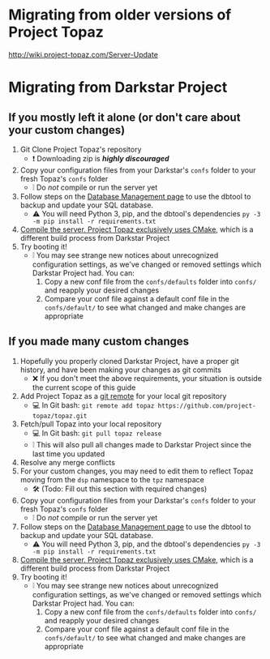 # Migrating from older versions of Project Topaz
http://wiki.project-topaz.com/Server-Update

# Migrating from Darkstar Project

## If you mostly left it alone (or don't care about your custom changes)
1. Git Clone Project Topaz's repository
    * ❗ Downloading zip is **_highly discouraged_**
2. Copy your configuration files from your Darkstar's `confs` folder to your fresh Topaz's `confs` folder
    * ❕ Do _not_ compile or run the server yet
3. Follow steps on the [Database Management page](http://wiki.project-topaz.com/Database-Management) to use the dbtool to backup and update your SQL database.
    * ⚠️ You will need Python 3, pip, and the dbtool's dependencies `py -3 -m pip install -r requirements.txt`
4. [Compile the server. Project Topaz exclusively uses CMake](http://wiki.project-topaz.com/CMake-Build-Guide), which is a different build process from Darkstar Project
5. Try booting it!
    * ❕ You may see strange new notices about unrecognized configuration settings, as we've changed or removed settings which Darkstar Project had. You can:
        1. Copy a new conf file from the `confs/defaults` folder into `confs/` and reapply your desired changes
        2. Compare your conf file against a default conf file in the `confs/default/` to see what changed and make changes are appropriate

## If you made many custom changes
1. Hopefully you properly cloned Darkstar Project, have a proper git history, and have been making your changes as git commits
    * ❌ If you don't meet the above requirements, your situation is outside the current scope of this guide
2. Add Project Topaz as a [git remote](https://git-scm.com/docs/git-remote.html) for your local git repository
    * 💻 In Git bash: `git remote add topaz https://github.com/project-topaz/topaz.git`
3. Fetch/pull Topaz into your local repository
    * 💻 In Git bash: `git pull topaz release`
    * ❕ This will also pull all changes made to Darkstar Project since the last time you updated
4. Resolve any merge conflicts
5. For your custom changes, you may need to edit them to reflect Topaz moving from the `dsp` namespace to the `tpz` namespace
    * 🛠️ (Todo: Fill out this section with required changes)
6. Copy your configuration files from your Darkstar's `confs` folder to your fresh Topaz's `confs` folder
    * ❕ Do _not_ compile or run the server yet
7. Follow steps on the [Database Management page](http://wiki.project-topaz.com/Database-Management) to use the dbtool to backup and update your SQL database.
    * ⚠️ You will need Python 3, pip, and the dbtool's dependencies `py -3 -m pip install -r requirements.txt`
8. [Compile the server. Project Topaz exclusively uses CMake](http://wiki.project-topaz.com/CMake-Build-Guide), which is a different build process from Darkstar Project
9. Try booting it!
    * ❕ You may see strange new notices about unrecognized configuration settings, as we've changed or removed settings which Darkstar Project had. You can:
        1. Copy a new conf file from the `confs/defaults` folder into `confs/` and reapply your desired changes
        2. Compare your conf file against a default conf file in the `confs/default/` to see what changed and make changes are appropriate